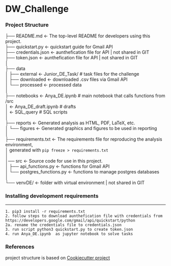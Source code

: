 # DW_Challenge


### Project Structure

├── README.md          <- The top-level README for developers using this project.           
├── quickstart.py      <- quickstart guide for Gmail API                                    
├── credentials.json   <- aunthefication file for  API | not shared in GIT                  
├── token.json         <- aunthefication file for  API | not shared in GIT  
│                                                                                           
├── data                                                                                    
│   ├── external       <- Junior_DE_Task/    # task files for the challenge                
│   ├── downloaded     <- downloaded .csv files via Gmail API                                                 
│   └── processed      <- processed data                      
│                                                                                           
├── notebooks          <- Anya_DE.ipynb         # main notebook that calls functions from /src             
│                      <- Anya_DE_draft.ipynb   # drafts                                    
│                      <- SQL_query             # SQL scripts                               
│                                                                                           
├── reports            <- Generated analysis as HTML, PDF, LaTeX, etc.                      
│   └── figures        <- Generated graphics and figures to be used in reporting            
│                                                                                           
├── requirements.txt   <- The requirements file for reproducing the analysis environment,   
│                         generated with `pip freeze > requirements.txt`                    
│                                                                                           
│── src                <- Source code for use in this project.                              
│   ├── api_functions.py           <-  functions for Gmail API                              
│   └── postgres_functions.py      <-  functions to manage postgres databases  
│                                                                                           
└── venvDE/            <- folder with virtual environment | not shared in GIT                       

### Installing development requirements
------------

    1. pip3 install -r requirements.txt
    2. follow steps to download aunthefication file with credentials from  https://developers.google.com/gmail/api/quickstart/python
    2a. rename the credentials file to credentials.json
    3. run script python3 quickstart.py to create token.json
    4. run Anya_DE.ipynb  as jupyter notebook to solve tasks

### References

project structure is based on [Cookiecutter project](http://drivendata.github.io/cookiecutter-data-science/)